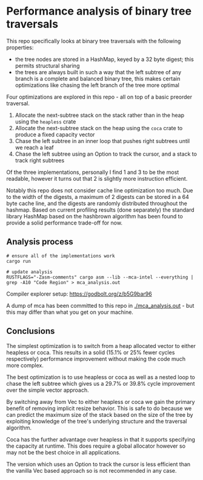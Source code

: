 # Performance analysis of binary tree traversals

This repo specifically looks at binary tree traversals with the following properties:

- the tree nodes are stored in a HashMap, keyed by a 32 byte digest; this permits structural sharing
- the trees are always built in such a way that the left subtree of any branch is a complete and balanced binary tree, this makes certain optimizations like chasing the left branch of the tree more optimal

Four optimizations are explored in this repo - all on top of a basic preorder traversal.

1. Allocate the next-subtree stack on the stack rather than in the heap using the `heapless` crate
1. Allocate the next-subtree stack on the heap using the `coca` crate to produce a fixed capacity vector
2. Chase the left subtree in an inner loop that pushes right subtrees until we reach a leaf
3. Chase the left subtree using an Option to track the cursor, and a stack to track right subtrees

Of the three implementations, personally I find 1 and 3 to be the most readable, however it turns out that 2 is slightly more instruction efficient.

Notably this repo does not consider cache line optimization too much. Due to the width of the digests, a maximum of 2 digests can be stored in a 64 byte cache line, and the digests are randomly distributed throughout the hashmap. Based on current profiling results (done separately) the standard library HashMap based on the hashbrown algorithm has been found to provide a solid performance trade-off for now.

## Analysis process

```shell
# ensure all of the implementations work
cargo run

# update analysis
RUSTFLAGS="-Zasm-comments" cargo asm --lib --mca-intel --everything | grep -A10 "Code Region" > mca_analysis.out
```

Compiler explorer setup: https://godbolt.org/z/b5G9bar96

A dump of mca has been committed to this repo in [./mca_analysis.out](./mca_analysis.out) - but this may differ than what you get on your machine.

## Conclusions

The simplest optimization is to switch from a heap allocated vector to either heapless or coca. This results in a solid (15.1% or 25% fewer cycles respectively) performance improvement without making the code much more complex.

The best optimization is to use heapless or coca as well as a nested loop to chase the left subtree which gives us a 29.7% or 39.8% cycle improvement over the simple vector approach.

By switching away from Vec to either heapless or coca we gain the primary benefit of removing implicit resize behavior. This is safe to do because we can predict the maximum size of the stack based on the size of the tree by exploiting knowledge of the tree's underlying structure and the traversal algorithm.

Coca has the further advantage over heapless in that it supports specifying the capacity at runtime. This does require a global allocator however so may not be the best choice in all applications.

The version which uses an Option to track the cursor is less efficient than the vanilla Vec based approach so is not recommended in any case.